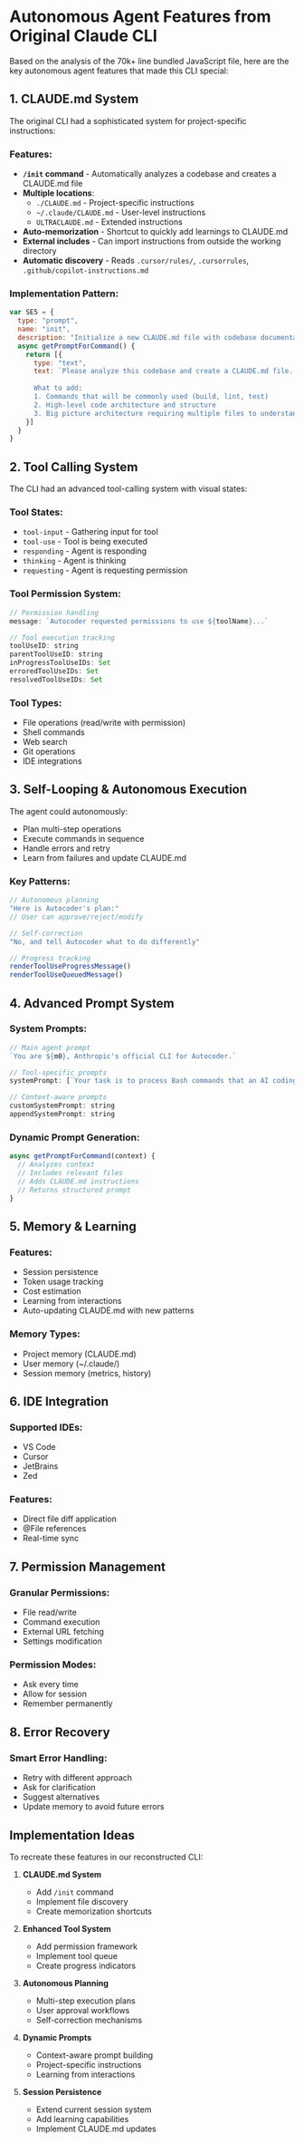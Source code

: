 # Autonomous Agent Features from Original Claude CLI

Based on the analysis of the 70k+ line bundled JavaScript file, here are the key autonomous agent features that made this CLI special:

## 1. CLAUDE.md System

The original CLI had a sophisticated system for project-specific instructions:

### Features:
- **`/init` command** - Automatically analyzes a codebase and creates a CLAUDE.md file
- **Multiple locations**:
  - `./CLAUDE.md` - Project-specific instructions
  - `~/.claude/CLAUDE.md` - User-level instructions
  - `ULTRACLAUDE.md` - Extended instructions
- **Auto-memorization** - Shortcut to quickly add learnings to CLAUDE.md
- **External includes** - Can import instructions from outside the working directory
- **Automatic discovery** - Reads `.cursor/rules/`, `.cursorrules`, `.github/copilot-instructions.md`

### Implementation Pattern:
```javascript
var SE5 = {
  type: "prompt",
  name: "init",
  description: "Initialize a new CLAUDE.md file with codebase documentation",
  async getPromptForCommand() {
    return [{
      type: "text",
      text: `Please analyze this codebase and create a CLAUDE.md file...
      
      What to add:
      1. Commands that will be commonly used (build, lint, test)
      2. High-level code architecture and structure
      3. Big picture architecture requiring multiple files to understand`
    }]
  }
}
```

## 2. Tool Calling System

The CLI had an advanced tool-calling system with visual states:

### Tool States:
- `tool-input` - Gathering input for tool
- `tool-use` - Tool is being executed
- `responding` - Agent is responding
- `thinking` - Agent is thinking
- `requesting` - Agent is requesting permission

### Tool Permission System:
```javascript
// Permission handling
message: `Autocoder requested permissions to use ${toolName}...`

// Tool execution tracking
toolUseID: string
parentToolUseID: string
inProgressToolUseIDs: Set
erroredToolUseIDs: Set
resolvedToolUseIDs: Set
```

### Tool Types:
- File operations (read/write with permission)
- Shell commands
- Web search
- Git operations
- IDE integrations

## 3. Self-Looping & Autonomous Execution

The agent could autonomously:
- Plan multi-step operations
- Execute commands in sequence
- Handle errors and retry
- Learn from failures and update CLAUDE.md

### Key Patterns:
```javascript
// Autonomous planning
"Here is Autocoder's plan:"
// User can approve/reject/modify

// Self-correction
"No, and tell Autocoder what to do differently"

// Progress tracking
renderToolUseProgressMessage()
renderToolUseQueuedMessage()
```

## 4. Advanced Prompt System

### System Prompts:
```javascript
// Main agent prompt
`You are ${m0}, Anthropic's official CLI for Autocoder.`

// Tool-specific prompts
systemPrompt: [`Your task is to process Bash commands that an AI coding agent wants to run...`]

// Context-aware prompts
customSystemPrompt: string
appendSystemPrompt: string
```

### Dynamic Prompt Generation:
```javascript
async getPromptForCommand(context) {
  // Analyzes context
  // Includes relevant files
  // Adds CLAUDE.md instructions
  // Returns structured prompt
}
```

## 5. Memory & Learning

### Features:
- Session persistence
- Token usage tracking
- Cost estimation
- Learning from interactions
- Auto-updating CLAUDE.md with new patterns

### Memory Types:
- Project memory (CLAUDE.md)
- User memory (~/.claude/)
- Session memory (metrics, history)

## 6. IDE Integration

### Supported IDEs:
- VS Code
- Cursor
- JetBrains
- Zed

### Features:
- Direct file diff application
- @File references
- Real-time sync

## 7. Permission Management

### Granular Permissions:
- File read/write
- Command execution
- External URL fetching
- Settings modification

### Permission Modes:
- Ask every time
- Allow for session
- Remember permanently

## 8. Error Recovery

### Smart Error Handling:
- Retry with different approach
- Ask for clarification
- Suggest alternatives
- Update memory to avoid future errors

## Implementation Ideas

To recreate these features in our reconstructed CLI:

1. **CLAUDE.md System**
   - Add `/init` command
   - Implement file discovery
   - Create memorization shortcuts

2. **Enhanced Tool System**
   - Add permission framework
   - Implement tool queue
   - Create progress indicators

3. **Autonomous Planning**
   - Multi-step execution plans
   - User approval workflows
   - Self-correction mechanisms

4. **Dynamic Prompts**
   - Context-aware prompt building
   - Project-specific instructions
   - Learning from interactions

5. **Session Persistence**
   - Extend current session system
   - Add learning capabilities
   - Implement CLAUDE.md updates 